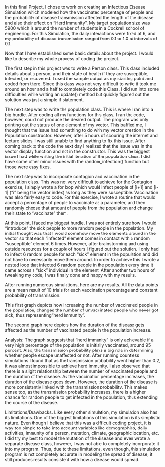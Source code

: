 

In this final Project, I chose to work on creating an Infectious Disease Simulation which modeled how the vaccinated percentage of people and the probability of disease transmission affected the length of the disease and also their effect on “Herd Immunity”. My target population size was 5900 which is around the number of students in a Cockrell school of engineering. For this Simulation, the daily interactions were fixed at 6, and my probability of disease transmission ranged from 0.1 to 1.0 at intervals of 0.1. 

Now that I have established some basic details about the project. I would like to describe my whole process of coding the project. 

The first step in this project was to write a Person class. This class included details about a person, and their state of health if they are susceptible, infected, or recovered. I used the sample output as my starting point and coded from there. Since this class was not very difficult to write it took me around an hour and a half to completely code this Class. I did run into some difficulties while writing an update() method but quickly figured out the solution was just a simple if statement.

The next step was to write the population class. This is where I ran into a big hurdle. After coding all my functions for this class, I ran the code, however, could not produce the desired output. The program was only printing out the status of one element of my vector. This baffled me, I thought that the issue had something to do with my vector creation in the Population constructor. However, after 5 hours of scouring the internet and lecture slides, I was still unable to find anything to fix this issue. After coming back to the code the next day I realized that the issue was in the vector display function and not in the constructor. This was the biggest issue I had while writing the initial iteration of the population class. I did have some other minor issues with the random_infection() function but those were easy fixes.


The next step was to incorporate contagion and vaccination in the population class. This was not very difficult to achieve for the Contagion exercise, I simply wrote a for loop which would infect people of [i+1] and [i-1] (“i” being the vector index) as long as they were susceptible. Vaccination was also fairly easy to code. For this exercise, I wrote a routine that would accept a percentage of people to vaccinate as a parameter, and then randomly choose that amount of people from the population and change their state to “vaccinate” them. 

At this point, I faced my biggest hurdle. I was not entirely sure how I would “introduce” the sick people to more random people in the population. My initial thought was that I would somehow move the elements around in the vector so that each “infected” element comes in contact with a random “susceptible” element 6 times. However, after brainstorming and using outside resources for a couple of hours I figured out the solution. I only had to infect 6 random people for each “sick” element in the population and did not have to necessarily move them around. In order to achieve this I wrote a nested loop that infected 6 random people in the population every time it came across a “sick” individual in the element. After another two hours of tweaking my code, I was finally done and happy with my results. 

After running numerous simulations, here are my results. All the data points are a mean result of 10 trials for each vaccination percentage and constant probability of transmission. 

This first graph depicts how increasing the number of vaccinated people in the population, changes the number of unvaccinated people who never got sick, thus representing“herd immunity”.

The second graph here depicts how the duration of the disease gets affected as the number of vaccinated people in the population increase.

Analysis:
The graph suggests that “herd immunity” is only achievable if a very high percentage of the population is initially vaccinated, around 95 percent. Also, the transmission probability plays a big role in determining whether people escape unaffected or not. After running countless simulations I found that as the transmission probability went higher than 0.2, it was almost impossible to achieve herd immunity. I also observed that there is a slight relationship between the number of vaccinated people and the duration of the disease. As the vaccination percentage increases, the duration of the disease goes down. However, the duration of the disease is more consistently linked with the transmission probability. This makes sense too, as the transmission probability increases, there is a higher chance for random people to get infected in the population, thus extending the course of the disease.

Limitations/Drawbacks.
Like every other simulation, my simulation also has its limitations. One of the biggest limitations of this simulation is its simplistic nature. Even though I believe that this was a difficult coding project, it is way too simple to take into account variables like demographics, daily activities, immunity of a person, mutation, climate, geographic location, etc. I did try my best to model the mutation of the disease and even wrote a separate disease class, however, I was not able to completely incorporate it into my program. Thus, due to these limitations, even though, this simulation program is not completely accurate in modeling the spread of disease, it still produces results consistent with how a disease would spread.












































